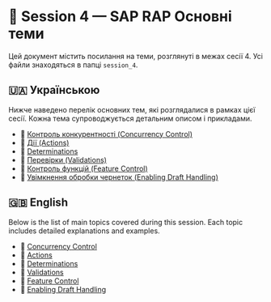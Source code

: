 # 📂 Session 4 — SAP RAP Основні теми

Цей документ містить посилання на теми, розглянуті в межах сесії 4. Усі файли знаходяться в папці `session_4`.

## 🇺🇦 Українською

Нижче наведено перелік основних тем, які розглядалися в рамках цієї сесії. Кожна тема супроводжується детальним описом і прикладами.

- 📌 [Контроль конкурентності (Concurrency Control)](session_4/concurrecncy_ua.md)
- 📌 [Дії (Actions)](session_4/action_ua.md)
- 📌 [Determinations](session_4/determinations_ua.md)
- 📌 [Перевірки (Validations)](session_4/validations_ua.md)
- 📌 [Контроль функцій (Feature Control)](session_4/feature_control_ua.md)
- 📌 [Увімкнення обробки чернеток (Enabling Draft Handling)](session_4/draft_enabling_ua.md)

## 🇬🇧 English

Below is the list of main topics covered during this session. Each topic includes detailed explanations and examples.

- 📌 [Concurrency Control](session_4/concurrecncy_en.md)
- 📌 [Actions](session_4/action_en.md)
- 📌 [Determinations](session_4/determinations_en.md)
- 📌 [Validations](session_4/validations_en.md)
- 📌 [Feature Control](session_4/feature_control_en.md)
- 📌 [Enabling Draft Handling](session_4/draft_enabling_en.md)